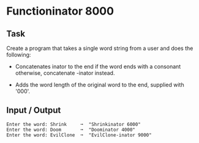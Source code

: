 # Functioninator 8000
## Task
Create a program that takes a single word string from a user and does the following:

* Concatenates inator to the end if the word ends with a consonant otherwise, concatenate -inator instead.

* Adds the word length of the original word to the end, supplied with '000'.

## Input / Output
```
Enter the word: Shrink     ➞  "Shrinkinator 6000"  
Enter the word: Doom       ➞  "Doominator 4000"  
Enter the word: EvilClone  ➞  "EvilClone-inator 9000"  
```
